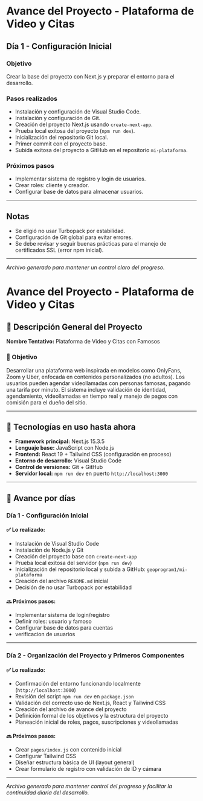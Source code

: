 # Avance del Proyecto - Plataforma de Video y Citas

## Día 1 - Configuración Inicial

### Objetivo
Crear la base del proyecto con Next.js y preparar el entorno para el desarrollo.

### Pasos realizados
- Instalación y configuración de Visual Studio Code.
- Instalación y configuración de Git.
- Creación del proyecto Next.js usando `create-next-app`.
- Prueba local exitosa del proyecto (`npm run dev`).
- Inicialización del repositorio Git local.
- Primer commit con el proyecto base.
- Subida exitosa del proyecto a GitHub en el repositorio `mi-plataforma`.

### Próximos pasos
- Implementar sistema de registro y login de usuarios.
- Crear roles: cliente y creador.
- Configurar base de datos para almacenar usuarios.

---

## Notas
- Se eligió no usar Turbopack por estabilidad.
- Configuración de Git global para evitar errores.
- Se debe revisar y seguir buenas prácticas para el manejo de certificados SSL (error npm inicial).

---

*Archivo generado para mantener un control claro del progreso.*

# Avance del Proyecto - Plataforma de Video y Citas

## 📘 Descripción General del Proyecto

**Nombre Tentativo:** Plataforma de Video y Citas con Famosos

### 🎯 Objetivo

Desarrollar una plataforma web inspirada en modelos como OnlyFans, Zoom y Uber, enfocada en contenidos personalizados (no adultos). Los usuarios pueden agendar videollamadas con personas famosas, pagando una tarifa por minuto. El sistema incluye validación de identidad, agendamiento, videollamadas en tiempo real y manejo de pagos con comisión para el dueño del sitio.

---

## 🧰 Tecnologías en uso hasta ahora

- **Framework principal:** Next.js 15.3.5
- **Lenguaje base:** JavaScript con Node.js
- **Frontend:** React 19 + Tailwind CSS (configuración en proceso)
- **Entorno de desarrollo:** Visual Studio Code
- **Control de versiones:** Git + GitHub
- **Servidor local:** `npm run dev` en puerto `http://localhost:3000`

---

## 📅 Avance por días

### Día 1 - Configuración Inicial

#### ✅ Lo realizado:
- Instalación de Visual Studio Code
- Instalación de Node.js y Git
- Creación del proyecto base con `create-next-app`
- Prueba local exitosa del servidor (`npm run dev`)
- Inicialización del repositorio local y subida a GitHub: `geoprogram1/mi-plataforma`
- Creación del archivo `README.md` inicial
- Decisión de no usar Turbopack por estabilidad

#### 🔜 Próximos pasos:
- Implementar sistema de login/registro
- Definir roles: usuario y famoso
- Configurar base de datos para cuentas
- verificacion de usuarios

---

### Día 2 - Organización del Proyecto y Primeros Componentes

#### ✅ Lo realizado:
- Confirmación del entorno funcionando localmente (`http://localhost:3000`)
- Revisión del script `npm run dev` en `package.json`
- Validación del correcto uso de Next.js, React y Tailwind CSS
- Creación del archivo de avance del proyecto
- Definición formal de los objetivos y la estructura del proyecto
- Planeación inicial de roles, pagos, suscripciones y videollamadas

#### 🔜 Próximos pasos:
- Crear `pages/index.js` con contenido inicial
- Configurar Tailwind CSS
- Diseñar estructura básica de UI (layout general)
- Crear formulario de registro con validación de ID y cámara

---

*Archivo generado para mantener control del progreso y facilitar la continuidad diaria del desarrollo.*

